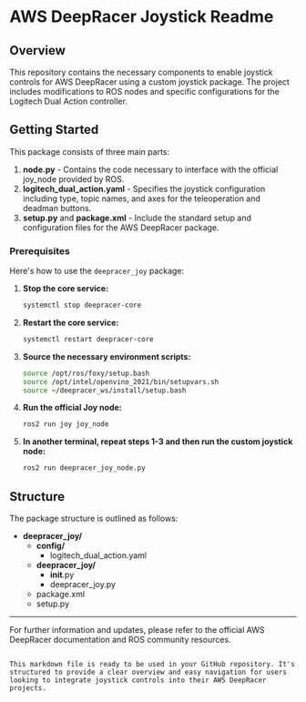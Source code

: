 # AWS DeepRacer Joystick Readme

## Overview

This repository contains the necessary components to enable joystick controls for AWS DeepRacer using a custom joystick package. The project includes modifications to ROS nodes and specific configurations for the Logitech Dual Action controller.

## Getting Started

This package consists of three main parts:

1. **node.py** - Contains the code necessary to interface with the official joy_node provided by ROS.
2. **logitech_dual_action.yaml** - Specifies the joystick configuration including type, topic names, and axes for the teleoperation and deadman buttons.
3. **setup.py** and **package.xml** - Include the standard setup and configuration files for the AWS DeepRacer package.

### Prerequisites

Here's how to use the `deepracer_joy` package:

1. **Stop the core service:**
   ```bash
   systemctl stop deepracer-core
   ```

2. **Restart the core service:**
   ```bash
   systemctl restart deepracer-core
   ```

3. **Source the necessary environment scripts:**
   ```bash
   source /opt/ros/foxy/setup.bash
   source /opt/intel/openvino_2021/bin/setupvars.sh
   source ~/deepracer_ws/install/setup.bash
   ```

4. **Run the official Joy node:**
   ```bash
   ros2 run joy joy_node
   ```

5. **In another terminal, repeat steps 1-3 and then run the custom joystick node:**
   ```bash
   ros2 run deepracer_joy_node.py
   ```

## Structure

The package structure is outlined as follows:

- **deepracer_joy/**
  - **config/**
    - logitech_dual_action.yaml
  - **deepracer_joy/**
    - __init__.py
    - deepracer_joy.py
  - package.xml
  - setup.py

---

For further information and updates, please refer to the official AWS DeepRacer documentation and ROS community resources.
```

This markdown file is ready to be used in your GitHub repository. It's structured to provide a clear overview and easy navigation for users looking to integrate joystick controls into their AWS DeepRacer projects.
